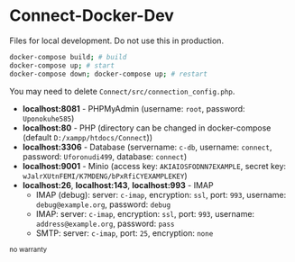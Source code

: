 # Connect-Docker-Dev

Files for local development.
Do not use this in production.

```bash
docker-compose build; # build
docker-compose up; # start
docker-compose down; docker-compose up; # restart
```

You may need to delete `Connect/src/connection_config.php`.

- **localhost:8081** - PHPMyAdmin (username: `root`, password: `Uponokuhe585`)
- **localhost:80** - PHP (directory can be changed in docker-compose (default `D:/xampp/htdocs/Connect`))
- **localhost:3306** - Database (servername: `c-db`, username: `connect`, password: `Uforonudi499`, database: `connect`)
- **localhost:9001** - Minio (access key: `AKIAIOSFODNN7EXAMPLE`, secret key: `wJalrXUtnFEMI/K7MDENG/bPxRfiCYEXAMPLEKEY`)
- **localhost:26**, **localhost:143**, **localhost:993** - IMAP
  - IMAP (debug): server: `c-imap`, encryption: `ssl`, port: `993`, username: `debug@example.org`, password: `debug`
  - IMAP: server: `c-imap`, encryption: `ssl`, port: `993`, username: `address@example.org`, password: `pass`
  - SMTP: server: `c-imap`, port: `25`, encryption: `none`

<small>no warranty</small>
